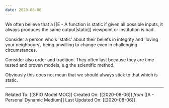 ```yaml
---
date: 2020-08-06
---
```


We often believe that a [[E - A function is static if given all possible inputs, it always produces the same output|static]] viewpoint or institution is bad. 

Consider a person who's 'static' about their beliefs in integrity and 'loving your neighbours', being unwilling to change even in challenging circumstances. 

Consider also order and tradition. They often last because they are time-tested and proven models, e.g the scientific method.

Obviously this does not mean that we should always stick to that which is static.

---

Related To: [[SPIO Model MOC]]
Created On: [[2020-08-06]] *from* [[A - Personal Dynamic Medium]]
Last Updated On: [[2020-08-06]]

